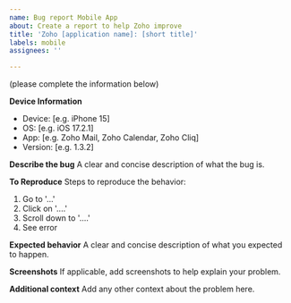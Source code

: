 ```yaml
---
name: Bug report Mobile App
about: Create a report to help Zoho improve
title: 'Zoho [application name]: [short title]'
labels: mobile
assignees: ''

---
```


(please complete the information below)

**Device Information**
 - Device: [e.g. iPhone 15]
 - OS: [e.g. iOS 17.2.1]
 - App: [e.g. Zoho Mail, Zoho Calendar, Zoho Cliq]
 - Version: [e.g. 1.3.2]

**Describe the bug**
A clear and concise description of what the bug is.

**To Reproduce**
Steps to reproduce the behavior:
1. Go to '...'
2. Click on '....'
3. Scroll down to '....'
4. See error

**Expected behavior**
A clear and concise description of what you expected to happen.

**Screenshots**
If applicable, add screenshots to help explain your problem.

**Additional context**
Add any other context about the problem here.
